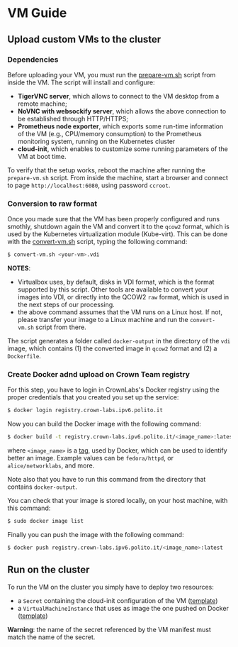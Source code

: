 # VM Guide

## Upload custom VMs to the cluster

### Dependencies

Before uploading your VM, you must run the [prepare-vm.sh](scripts/prepare-vm.sh) script from inside the VM.
The script will install and configure:
- **TigerVNC server**, which allows to connect to the VM desktop from a remote machine;
- **NoVNC with websockify server**, which allows the above connection to be established through HTTP/HTTPS;
- **Prometheus node exporter**, which exports some run-time information of the VM (e.g., CPU/memory consumption) to the Prometheus monitoring system, running on the Kubernetes cluster
- **cloud-init**, which enables to customize some running parameters of the VM at boot time.

To verify that the setup works, reboot the machine after running the `prepare-vm.sh` script.
From inside the machine, start a browser and connect to page `http://localhost:6080`, using password `ccroot`.

### Conversion to raw format

Once you made sure that the VM has been properly configured and runs smothly, shutdown again the VM and convert it to the `qcow2` format, which is used by the Kubernetes virtualization module (Kube-virt).
This can be done with the [convert-vm.sh](scripts/convert-vm.sh) script, typing the following command:

```sh
$ convert-vm.sh <your-vm>.vdi
```

**NOTES**:
- Virtualbox uses, by default, disks in VDI format, which is the format supported by this script. Other tools are available to convert your images into VDI, or directly into the QCOW2 `raw` format, which is used in the next steps of our processing.
- the above command assumes that the VM runs on a Linux host. If not, please transfer your image to a Linux machine and run the `convert-vm.sh` script from there.

The script generates a folder called `docker-output` in the directory of the `vdi` image, which contains (1) the converted image in `qcow2` format and (2) a `Dockerfile`.



### Create Docker adnd upload on Crown Team registry

For this step, you have to login in CrownLabs's Docker registry using the proper credentials that you created you set up the service:

```sh
$ docker login registry.crown-labs.ipv6.polito.it
```

Now you can build the Docker image with the following command:

```sh
$ docker build -t registry.crown-labs.ipv6.polito.it/<image_name>:latest docker-output/
```
where `<image_name>` is a [tag](https://docs.docker.com/engine/reference/commandline/tag/), used by Docker, which can be used to identify better an image.
Example values can be `fedora/httpd`, or `alice/networklabs`, and more.

Note also that you have to run this command from the directory that contains `docker-output`.

You can check that your image is stored locally, on your host machine, with this command:

```sh
$ sudo docker image list
```

Finally you can push the image with the following command:

```sh
$ docker push registry.crown-labs.ipv6.polito.it/<image_name>:latest
```

## Run on the cluster

To run the VM on the cluster you simply have to deploy two resources:
- a `Secret` containing the cloud-init configuration of the VM ([template](templates/cloudinit.yaml))
- a `VirtualMachineInstance` that uses as image the one pushed on Docker ([template](templates/vm.yaml))

**Warning**: the name of the secret referenced by the VM manifest must match the name of the secret.

